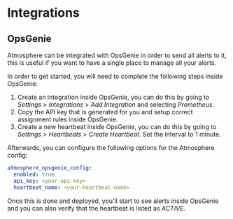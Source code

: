 # Integrations

## OpsGenie

Atmosphere can be integrated with OpsGenie in order to send all alerts to it,
this is useful if you want to have a single place to manage all your alerts.

In order to get started, you will need to complete the following steps inside
OpsGenie:

1. Create an integration inside OpsGenie, you can do this by going to
   _Settings_ > _Integrations_ > _Add Integration_ and selecting _Prometheus_.
2. Copy the API key that is generated for you and setup correct assignment
   rules inside OpsGenie.
3. Create a new heartbeat inside OpsGenie, you can do this by going to
   _Settings_ > _Heartbeats_ > _Create Heartbeat_.  Set the interval to 1 minute.

Afterwards, you can configure the following options for the Atmosphere config:

```yaml
atmosphere_opsgenie_config:
  enabled: true
  api_key: <your-api-key>
  heartbeat_name: <your-heartbeat-name>
```

Once this is done and deployed, you'll start to see alerts inside OpsGenie and
you can also verify that the heartbeat is listed as _ACTIVE_.
